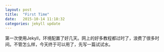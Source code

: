 ```yaml
---
layout: post
title:  "First Time"
date:   2015-10-14 11:18:32
categories: jekyll update
---
```

第一次使用Jekyll，环境配置了好几天。网上的好多教程都过时了，浪费了很多时间。不管怎么样，今天终于可以用了，先写一篇试试水。
